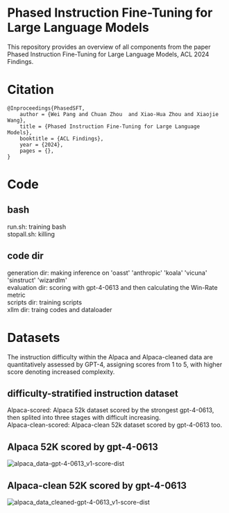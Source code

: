 # Phased Instruction Fine-Tuning for Large Language Models
This repository provides an overview of all components from the paper Phased Instruction Fine-Tuning for Large Language Models, ACL 2024 Findings.


# Citation
```
@Inproceedings{PhasedSFT,
    author = {Wei Pang and Chuan Zhou  and Xiao-Hua Zhou and Xiaojie Wang},
    title = {Phased Instruction Fine-Tuning for Large Language Models},
    booktitle = {ACL Findings},
    year = {2024},
    pages = {},
}
```


# Code
## bash
run.sh: training bash<br>
stopall.sh: killing<br>


## code dir
generation dir: making inference on 'oasst' 'anthropic' 'koala' 'vicuna' 'sinstruct' 'wizardlm'<br>
evaluation dir: scoring with gpt-4-0613 and then calculating the Win-Rate metric<br>
scripts dir: training scripts<br>
xllm dir: traing codes and dataloader<br>


# Datasets
The instruction difficulty within the Alpaca and Alpaca-cleaned data are quantitatively assessed by GPT-4, assigning scores from 1 to 5, with higher score denoting increased complexity.<br>

## difficulty-stratified instruction dataset
Alpaca-scored: Alpaca 52k dataset scored by the strongest gpt-4-0613, then splited into three stages with difficult increasing.<br>
Alpaca-clean-scored: Alpaca-clean 52k dataset scored by gpt-4-0613 too.<br>


## Alpaca 52K scored by gpt-4-0613
![alpaca_data-gpt-4-0613_v1-score-dist](https://github.com/xubuvd/PhasedSFT/assets/59753505/f93ce7c1-9987-4a54-94d4-ed0455cc1ac2)

## Alpaca-clean 52K scored by gpt-4-0613
![alpaca_data_cleaned-gpt-4-0613_v1-score-dist](https://github.com/xubuvd/PhasedSFT/assets/59753505/bdff903d-0fcd-4ffc-adbf-e9cfebbbc1bf)

